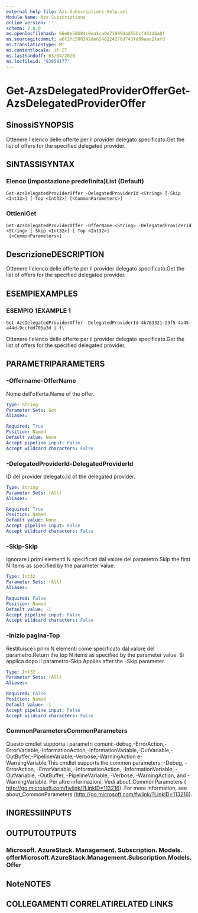 ```yaml
---
external help file: Azs.Subscriptions-help.xml
Module Name: Azs.Subscriptions
online version: ''
schema: 2.0.0
ms.openlocfilehash: 66e8e58b84c0ea1ca0e71999dad56bcf464d6a0f
ms.sourcegitcommit: a6f2fc500242de6248224278d743fd09aac2fafd
ms.translationtype: MT
ms.contentlocale: it-IT
ms.lasthandoff: 03/04/2020
ms.locfileid: "93859177"
---
```

# <span data-ttu-id="c64e6-101">Get-AzsDelegatedProviderOffer</span><span class="sxs-lookup"><span data-stu-id="c64e6-101">Get-AzsDelegatedProviderOffer</span></span>

## <span data-ttu-id="c64e6-102">Sinossi</span><span class="sxs-lookup"><span data-stu-id="c64e6-102">SYNOPSIS</span></span>
<span data-ttu-id="c64e6-103">Ottenere l'elenco delle offerte per il provider delegato specificato.</span><span class="sxs-lookup"><span data-stu-id="c64e6-103">Get the list of offers for the specified delegated provider.</span></span>

## <span data-ttu-id="c64e6-104">SINTASSI</span><span class="sxs-lookup"><span data-stu-id="c64e6-104">SYNTAX</span></span>

### <span data-ttu-id="c64e6-105">Elenco (impostazione predefinita)</span><span class="sxs-lookup"><span data-stu-id="c64e6-105">List (Default)</span></span>
```
Get-AzsDelegatedProviderOffer -DelegatedProviderId <String> [-Skip <Int32>] [-Top <Int32>] [<CommonParameters>]
```

### <span data-ttu-id="c64e6-106">Ottieni</span><span class="sxs-lookup"><span data-stu-id="c64e6-106">Get</span></span>
```
Get-AzsDelegatedProviderOffer -OfferName <String> -DelegatedProviderId <String> [-Skip <Int32>] [-Top <Int32>]
 [<CommonParameters>]
```

## <span data-ttu-id="c64e6-107">Descrizione</span><span class="sxs-lookup"><span data-stu-id="c64e6-107">DESCRIPTION</span></span>
<span data-ttu-id="c64e6-108">Ottenere l'elenco delle offerte per il provider delegato specificato.</span><span class="sxs-lookup"><span data-stu-id="c64e6-108">Get the list of offers for the specified delegated provider.</span></span>

## <span data-ttu-id="c64e6-109">ESEMPI</span><span class="sxs-lookup"><span data-stu-id="c64e6-109">EXAMPLES</span></span>

### <span data-ttu-id="c64e6-110">ESEMPIO 1</span><span class="sxs-lookup"><span data-stu-id="c64e6-110">EXAMPLE 1</span></span>
```
Get-AzsDelegatedProviderOffer -DelegatedProviderId 4b763321-23f5-4a45-a44d-9ccfdd705a3d | fl
```

<span data-ttu-id="c64e6-111">Ottenere l'elenco delle offerte per il provider delegato specificato.</span><span class="sxs-lookup"><span data-stu-id="c64e6-111">Get the list of offers for the specified delegated provider.</span></span>

## <span data-ttu-id="c64e6-112">PARAMETRI</span><span class="sxs-lookup"><span data-stu-id="c64e6-112">PARAMETERS</span></span>

### <span data-ttu-id="c64e6-113">-Offername</span><span class="sxs-lookup"><span data-stu-id="c64e6-113">-OfferName</span></span>
<span data-ttu-id="c64e6-114">Nome dell'offerta.</span><span class="sxs-lookup"><span data-stu-id="c64e6-114">Name of the offer.</span></span>

```yaml
Type: String
Parameter Sets: Get
Aliases:

Required: True
Position: Named
Default value: None
Accept pipeline input: False
Accept wildcard characters: False
```

### <span data-ttu-id="c64e6-115">-DelegatedProviderId</span><span class="sxs-lookup"><span data-stu-id="c64e6-115">-DelegatedProviderId</span></span>
<span data-ttu-id="c64e6-116">ID del provider delegato.</span><span class="sxs-lookup"><span data-stu-id="c64e6-116">Id of the delegated provider.</span></span>

```yaml
Type: String
Parameter Sets: (All)
Aliases:

Required: True
Position: Named
Default value: None
Accept pipeline input: False
Accept wildcard characters: False
```

### <span data-ttu-id="c64e6-117">-Skip</span><span class="sxs-lookup"><span data-stu-id="c64e6-117">-Skip</span></span>
<span data-ttu-id="c64e6-118">Ignorare i primi elementi N specificati dal valore del parametro.</span><span class="sxs-lookup"><span data-stu-id="c64e6-118">Skip the first N items as specified by the parameter value.</span></span>

```yaml
Type: Int32
Parameter Sets: (All)
Aliases:

Required: False
Position: Named
Default value: -1
Accept pipeline input: False
Accept wildcard characters: False
```

### <span data-ttu-id="c64e6-119">-Inizio pagina</span><span class="sxs-lookup"><span data-stu-id="c64e6-119">-Top</span></span>
<span data-ttu-id="c64e6-120">Restituisce i primi N elementi come specificato dal valore del parametro.</span><span class="sxs-lookup"><span data-stu-id="c64e6-120">Return the top N items as specified by the parameter value.</span></span>
<span data-ttu-id="c64e6-121">Si applica dopo il parametro-Skip.</span><span class="sxs-lookup"><span data-stu-id="c64e6-121">Applies after the -Skip parameter.</span></span>

```yaml
Type: Int32
Parameter Sets: (All)
Aliases:

Required: False
Position: Named
Default value: -1
Accept pipeline input: False
Accept wildcard characters: False
```

### <span data-ttu-id="c64e6-122">CommonParameters</span><span class="sxs-lookup"><span data-stu-id="c64e6-122">CommonParameters</span></span>
<span data-ttu-id="c64e6-123">Questo cmdlet supporta i parametri comuni:-debug,-ErrorAction,-ErrorVariable,-InformationAction,-InformationVariable,-OutVariable,-OutBuffer,-PipelineVariable,-Verbose,-WarningAction e-WarningVariable.</span><span class="sxs-lookup"><span data-stu-id="c64e6-123">This cmdlet supports the common parameters: -Debug, -ErrorAction, -ErrorVariable, -InformationAction, -InformationVariable, -OutVariable, -OutBuffer, -PipelineVariable, -Verbose, -WarningAction, and -WarningVariable.</span></span> <span data-ttu-id="c64e6-124">Per altre informazioni, Vedi about_CommonParameters ( http://go.microsoft.com/fwlink/?LinkID=113216) .</span><span class="sxs-lookup"><span data-stu-id="c64e6-124">For more information, see about_CommonParameters (http://go.microsoft.com/fwlink/?LinkID=113216).</span></span>

## <span data-ttu-id="c64e6-125">INGRESSI</span><span class="sxs-lookup"><span data-stu-id="c64e6-125">INPUTS</span></span>

## <span data-ttu-id="c64e6-126">OUTPUT</span><span class="sxs-lookup"><span data-stu-id="c64e6-126">OUTPUTS</span></span>

### <span data-ttu-id="c64e6-127">Microsoft. AzureStack. Management. Subscription. Models. offer</span><span class="sxs-lookup"><span data-stu-id="c64e6-127">Microsoft.AzureStack.Management.Subscription.Models.Offer</span></span>

## <span data-ttu-id="c64e6-128">Note</span><span class="sxs-lookup"><span data-stu-id="c64e6-128">NOTES</span></span>

## <span data-ttu-id="c64e6-129">COLLEGAMENTI CORRELATI</span><span class="sxs-lookup"><span data-stu-id="c64e6-129">RELATED LINKS</span></span>

